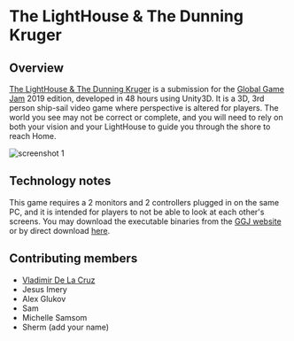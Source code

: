 # The LightHouse & The Dunning Kruger

## Overview
[The LightHouse & The Dunning Kruger](https://globalgamejam.org/2019/games/the-dunning-kruger) is a submission for the [Global Game Jam](https://globalgamejam.org/) 2019 edition, developed in 48 hours using Unity3D. It is a 3D, 3rd person ship-sail video game where perspective is altered for players. The world you see may not be correct or complete, and you will need to rely on both your vision and your LightHouse to guide you through the shore to reach Home. 

![screenshot 1](https://pbs.twimg.com/media/Dx20umqWoAEfxoH.jpg)

## Technology notes
This game requires a 2 monitors and 2 controllers plugged in on the same PC, and it is intended for players to not be able to look at each other's screens. You may download the executable binaries from the [GGJ website](https://globalgamejam.org/2018/games/dungeon-mind) or by direct download [here](https://ggj.s3.amazonaws.com/games/2018/01/175640/exec/ZXX78/Dungeon%20of%20the%20Mind.zip).

## Contributing members
- [Vladimir De La Cruz](https://github.com/vladimirdlc)
- Jesus Imery
- Alex Glukov
- Sam
- Michelle Samsom
- Sherm
(add your name)
